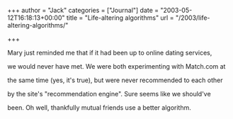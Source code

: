 +++
author = "Jack"
categories = ["Journal"]
date = "2003-05-12T16:18:13+00:00"
title = "Life-altering algorithms"
url = "/2003/life-altering-algorithms/"

+++

Mary just reminded me that if it had been up to online dating services,
  

  
we would never have met. We were both experimenting with Match.com at
  

  
the same time (yes, it's true), but were never recommended to each other
  

  
by the site's "recommendation engine". Sure seems like we should've
  

  
been. Oh well, thankfully mutual friends use a better algorithm.